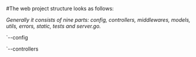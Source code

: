 #The web project structure looks as follows:

*Generally it consists of nine parts: config, controllers, middlewares, models, utils, errors, static, tests and server.go.*

`--config

`--controllers
